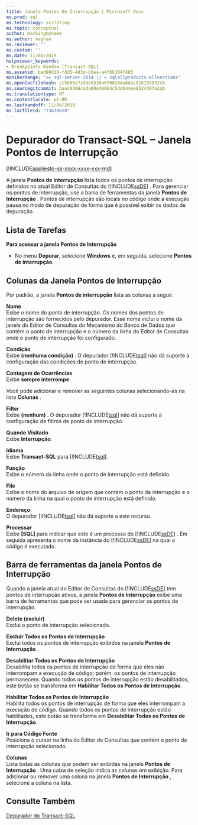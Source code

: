 ```yaml
---
title: Janela Pontos de Interrupção | Microsoft Docs
ms.prod: sql
ms.technology: scripting
ms.topic: conceptual
author: markingmyname
ms.author: maghan
ms.reviewer: ''
ms.custom: ''
ms.date: 11/04/2019
helpviewer_keywords:
- Breakpoints Window [Transact-SQL]
ms.assetid: bad88d10-fdd5-4d3d-b5ea-a4f063847485
monikerRange: '>= sql-server-2014 || = sqlallproducts-allversions'
ms.openlocfilehash: cc5600a7cd9e933046700204a8dac916199832c6
ms.sourcegitcommit: baa40306cada09e480b4c5ddb44ee8524307a2ab
ms.translationtype: HT
ms.contentlocale: pt-BR
ms.lasthandoff: 11/06/2019
ms.locfileid: "73638018"
---
```

# <a name="transact-sql-debugger---breakpoints-window"></a>Depurador do Transact-SQL – Janela Pontos de Interrupção

[!INCLUDE[appliesto-ss-xxxx-xxxx-xxx-md](../../includes/appliesto-ss-xxxx-xxxx-xxx-md.md)]

A janela **Pontos de Interrupção** lista todos os pontos de interrupção definidos no atual Editor de Consultas do [!INCLUDE[ssDE](../../includes/ssde-md.md)] . Para gerenciar os pontos de interrupção, use a barra de ferramentas da janela **Pontos de Interrupção** . Pontos de interrupção são locais no código onde a execução pausa no modo de depuração de forma que é possível exibir os dados de depuração.

## <a name="task-list"></a>Lista de Tarefas

**Para acessar a janela Pontos de Interrupção**

- No menu **Depurar**, selecione **Windows** e, em seguida, selecione **Pontos de interrupção**.

## <a name="breakpoints-window-columns"></a>Colunas da Janela Pontos de Interrupção

Por padrão, a janela **Pontos de interrupção** lista as colunas a seguir.  

**Nome**  
Exibe o nome do ponto de interrupção. Os nomes dos pontos de interrupção são fornecidos pelo depurador. Esse nome inclui o nome da janela do Editor de Consultas do Mecanismo do Banco de Dados que contém o ponto de interrupção e o número da linha do Editor de Consultas onde o ponto de interrupção foi configurado.  

**Condição**  
Exibe **(nenhuma condição)** . O depurador [!INCLUDE[tsql](../../includes/tsql-md.md)] não dá suporte à configuração das condições de ponto de interrupção.

**Contagem de Ocorrências**  
Exibe **sempre interrompe**.

Você pode adicionar e remover as seguintes colunas selecionando-as na lista **Colunas** .  

**Filter**  
Exibe **(nenhum)** . O depurador [!INCLUDE[tsql](../../includes/tsql-md.md)] não dá suporte à configuração de filtros de ponto de interrupção.

**Quando Visitado**  
Exibe **Interrupção**.

**Idioma**  
Exibe **Transact-SQL** para [!INCLUDE[tsql](../../includes/tsql-md.md)].  

**Função**  
Exibe o número da linha onde o ponto de interrupção está definido.  

**File**  
Exibe o nome do arquivo de origem que contém o ponto de interrupção e o número da linha na qual o ponto de interrupção está definido.

**Endereço**  
O depurador [!INCLUDE[tsql](../../includes/tsql-md.md)] não dá suporte a este recurso.  

**Processar**  
Exibe **[SQL]** para indicar que este é um processo do [!INCLUDE[ssDE](../../includes/ssde-md.md)] . Em seguida apresenta o nome da instância do [!INCLUDE[ssDE](../../includes/ssde-md.md)] na qual o código é executado.

## <a name="breakpoints-window-toolbar"></a>Barra de ferramentas da janela Pontos de Interrupção

Quando a janela atual do Editor de Consultas do [!INCLUDE[ssDE](../../includes/ssde-md.md)] tem pontos de interrupção ativos, a janela **Pontos de Interrupção** exibe uma barra de ferramentas que pode ser usada para gerenciar os pontos de interrupção.

**Delete (excluir)**  
Exclui o ponto de interrupção selecionado.

**Excluir Todos os Pontos de Interrupção**  
Exclui todos os pontos de interrupção exibidos na janela **Pontos de Interrupção** .  

**Desabilitar Todos os Pontos de Interrupção**  
Desabilita todos os pontos de interrupção de forma que eles não interrompam a execução de código; porém, os pontos de interrupção permanecem. Quando todos os pontos de interrupção estão desabilitados, este botão se transforma em **Habilitar Todos os Pontos de Interrupção**.

**Habilitar Todos os Pontos de Interrupção**  
Habilita todos os pontos de interrupção de forma que eles interrompam a execução de código. Quando todos os pontos de interrupção estão habilitados, este botão se transforma em **Desabilitar Todos os Pontos de Interrupção**.  

**Ir para Código Fonte**  
Posiciona o cursor na linha do Editor de Consultas que contém o ponto de interrupção selecionado.

**Colunas**  
Lista todas as colunas que podem ser exibidas na janela **Pontos de Interrupção** . Uma caixa de seleção indica as colunas em exibição. Para adicionar ou remover uma coluna na janela **Pontos de Interrupção** , selecione a coluna na lista.

## <a name="see-also"></a>Consulte Também

[Depurador do Transact-SQL](../../relational-databases/scripting/transact-sql-debugger.md)
